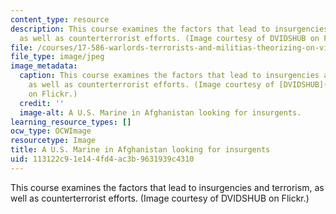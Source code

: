 ```yaml
---
content_type: resource
description: This course examines the factors that lead to insurgencies and terrorism,
  as well as counterterrorist efforts. (Image courtesy of DVIDSHUB on Flickr.)
file: /courses/17-586-warlords-terrorists-and-militias-theorizing-on-violent-non-state-actors-spring-2009/113122c91e144fd4ac3b9631939c4310_17-586s09-th.jpg
file_type: image/jpeg
image_metadata:
  caption: This course examines the factors that lead to insurgencies and terrorism,
    as well as counterterrorist efforts. (Image courtesy of [DVIDSHUB](http://www.flickr.com/photos/dvids/2760326619/)
    on Flickr.)
  credit: ''
  image-alt: A U.S. Marine in Afghanistan looking for insurgents.
learning_resource_types: []
ocw_type: OCWImage
resourcetype: Image
title: A U.S. Marine in Afghanistan looking for insurgents
uid: 113122c9-1e14-4fd4-ac3b-9631939c4310
---
```

This course examines the factors that lead to insurgencies and terrorism, as well as counterterrorist efforts. (Image courtesy of DVIDSHUB on Flickr.)

